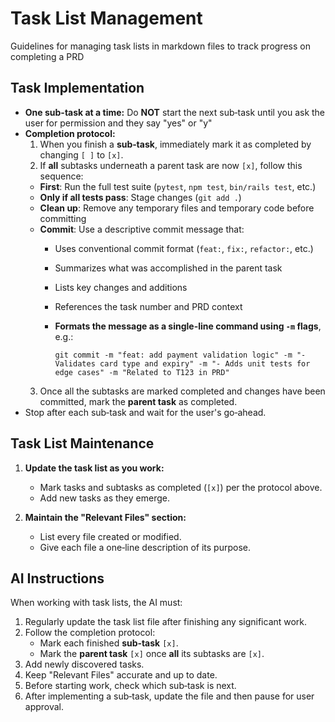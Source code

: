 # Task List Management

Guidelines for managing task lists in markdown files to track progress on completing a PRD

## Task Implementation
- **One sub-task at a time:** Do **NOT** start the next sub‑task until you ask the user for permission and they say "yes" or "y"
- **Completion protocol:**
    1. When you finish a **sub‑task**, immediately mark it as completed by changing `[ ]` to `[x]`.
    2. If **all** subtasks underneath a parent task are now `[x]`, follow this sequence:
    - **First**: Run the full test suite (`pytest`, `npm test`, `bin/rails test`, etc.)
    - **Only if all tests pass**: Stage changes (`git add .`)
    - **Clean up**: Remove any temporary files and temporary code before committing
    - **Commit**: Use a descriptive commit message that:
        - Uses conventional commit format (`feat:`, `fix:`, `refactor:`, etc.)
        - Summarizes what was accomplished in the parent task
        - Lists key changes and additions
        - References the task number and PRD context
        - **Formats the message as a single-line command using `-m` flags**, e.g.:

          ```
          git commit -m "feat: add payment validation logic" -m "- Validates card type and expiry" -m "- Adds unit tests for edge cases" -m "Related to T123 in PRD"
          ```
    3. Once all the subtasks are marked completed and changes have been committed, mark the **parent task** as completed.
- Stop after each sub‑task and wait for the user's go‑ahead.

## Task List Maintenance

1. **Update the task list as you work:**
    - Mark tasks and subtasks as completed (`[x]`) per the protocol above.
    - Add new tasks as they emerge.

2. **Maintain the "Relevant Files" section:**
    - List every file created or modified.
    - Give each file a one‑line description of its purpose.

## AI Instructions

When working with task lists, the AI must:

1. Regularly update the task list file after finishing any significant work.
2. Follow the completion protocol:
    - Mark each finished **sub‑task** `[x]`.
    - Mark the **parent task** `[x]` once **all** its subtasks are `[x]`.
3. Add newly discovered tasks.
4. Keep "Relevant Files" accurate and up to date.
5. Before starting work, check which sub‑task is next.
6. After implementing a sub‑task, update the file and then pause for user approval.